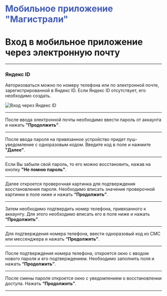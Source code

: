 # <span style="color: #425CB5">Мобильное приложение "Магистрали"</span>
# Вход в мобильное приложение через электронную почту

---

### Яндекс ID

Авторизоваться можно по номеру телефона или по электронной почте, зарегистрированной в Яндекс ID. Если Яндекс ID отсутствует, его необходимо создать.

![Вход через Яндекс ID](diplodoc-example/_images/_Instructions_for_drivers/b2dc9c2cee44e45672ad6e3994563ac2.jpg)

---

После ввода электронной почты необходимо ввести пароль от аккаунта и нажать **"Продолжить"**.

---

После ввода пароля на привязанное устройство придет пуш-уведомление с одноразовым кодом.                                    Введите код в поле и нажмите **"Далее"**.


---

Если Вы забыли свой пароль, то его можно восстановить, нажав на кнопку **"Не помню пароль"**.


---

Далее откроется проверочная картинка для подтверждения восстановления пароля. Необходимо вписать значение проверочной картинки в поле ниже и нажать **“Продолжить”**.


---

Затем необходимо подтвердить номер телефона, привязанного к аккаунту. Для этого необходимо вписать его в поле ниже и нажать **“Продолжить”**.


---

Для подтверждения номера телефона, ввести одноразовый код из СМС или мессенджера и нажать **“Продолжить”**.


---

После подтверждения номера телефона, откроется окно с вводом нового пароля и его подтверждением. Необходимо заполнить поля и нажать **“Продолжить”**.


---

После смены пароля откроется окно с уведомлением о восстановлении доступа. Нажать **“Продолжить”**.


---
